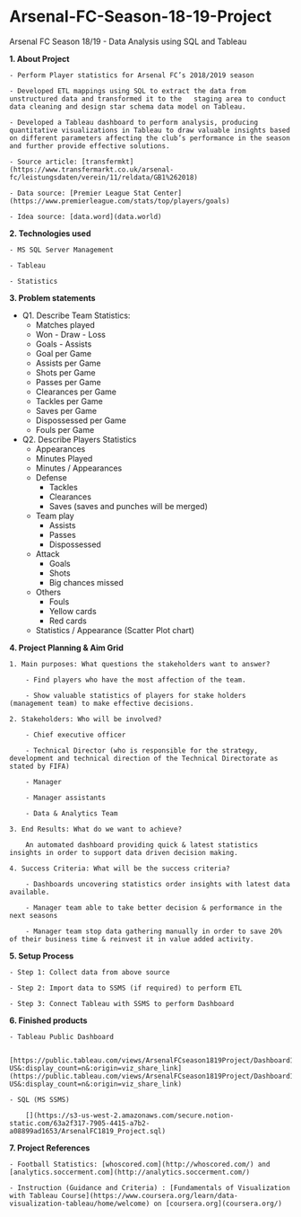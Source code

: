 # Arsenal-FC-Season-18-19-Project
Arsenal FC Season 18/19 - Data Analysis using SQL and Tableau

**1. About Project**
    
    - Perform Player statistics for Arsenal FC’s 2018/2019 season
    
    - Developed ETL mappings using SQL to extract the data from unstructured data and transformed it to the   staging area to conduct data cleaning and design star schema data model on Tableau.
    
    - Developed a Tableau dashboard to perform analysis, producing quantitative visualizations in Tableau to draw valuable insights based on different parameters affecting the club’s performance in the season and further provide effective solutions.
    
    - Source article: [transfermkt](https://www.transfermarkt.co.uk/arsenal-fc/leistungsdaten/verein/11/reldata/GB1%262018)
    
    - Data source: [Premier League Stat Center](https://www.premierleague.com/stats/top/players/goals)
    
    - Idea source: [data.word](data.world)
    
**2. Technologies used**
    
    - MS SQL Server Management
    
    - Tableau
    
    - Statistics
    
**3. Problem statements**
- Q1. Describe Team Statistics:
    - Matches played
    - Won - Draw - Loss
    - Goals - Assists
    - Goal per Game
    - Assists per Game
    - Shots per Game
    - Passes per Game
    - Clearances per Game
    - Tackles per Game
    - Saves per Game
    - Dispossessed per Game
    - Fouls per Game
- Q2.  Describe Players Statistics
    - Appearances
    - Minutes Played
    - Minutes / Appearances
    - Defense
        - Tackles
        - Clearances
        - Saves (saves and punches will be merged)
    - Team play
        - Assists
        - Passes
        - Dispossessed
    - Attack
        - Goals
        - Shots
        - Big chances missed
    - Others
        - Fouls
        - Yellow cards
        - Red cards
    - Statistics / Appearance (Scatter Plot chart)
 
**4. Project Planning & Aim Grid**
    
    1. Main purposes: What questions the stakeholders want to answer?
        
        - Find players who have the most affection of the team.
        
        - Show valuable statistics of players for stake holders (management team) to make effective decisions.
    
    2. Stakeholders: Who will be involved?
        
        - Chief executive officer
        
        - Technical Director (who is responsible for the strategy, development and technical direction of the Technical Directorate as stated by FIFA)
        
        - Manager
        
        - Manager assistants
        
        - Data & Analytics Team
    
    3. End Results: What do we want to achieve?
        
        An automated dashboard providing quick & latest statistics insights in order to support data driven decision making.
        
    4. Success Criteria: What will be the success criteria?
        
        - Dashboards uncovering statistics order insights with latest data available.
        
        - Manager team able to take better decision & performance in the next seasons
        
        - Manager team stop data gathering manually in order to save 20% of their business time & reinvest it in value added activity.
        
**5. Setup Process**
    
    - Step 1: Collect data from above source
    
    - Step 2: Import data to SSMS (if required) to perform ETL
    
    - Step 3: Connect Tableau with SSMS to perform Dashboard
    
**6. Finished products**
    
    - Tableau Public Dashboard
        
        [https://public.tableau.com/views/ArsenalFCseason1819Project/Dashboard1?:language=en-US&:display_count=n&:origin=viz_share_link](https://public.tableau.com/views/ArsenalFCseason1819Project/Dashboard1?:language=en-US&:display_count=n&:origin=viz_share_link)
        
    - SQL (MS SSMS) 
        
        [](https://s3-us-west-2.amazonaws.com/secure.notion-static.com/63a2f317-7905-4415-a7b2-a08899ad1653/ArsenalFC1819_Project.sql)
        
**7. Project References**
    
    - Football Statistics: [whoscored.com](http://whoscored.com/) and [analytics.soccerment.com](http://analytics.soccerment.com/)
    
    - Instruction (Guidance and Criteria) : [Fundamentals of Visualization with Tableau Course](https://www.coursera.org/learn/data-visualization-tableau/home/welcome) on [coursera.org](coursera.org/)
